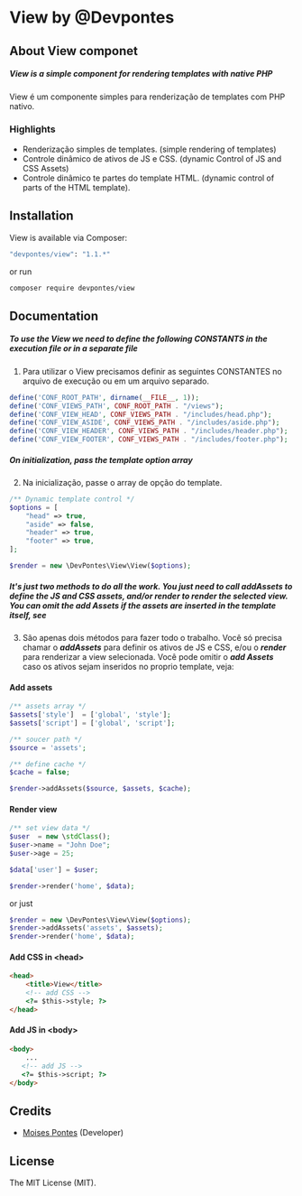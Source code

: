 # View by @Devpontes

## About View componet

##### View is a simple component for rendering templates with native PHP

View é um componente simples para renderização de templates com PHP nativo.

### Highlights

- Renderização simples de templates. (simple rendering of templates)
- Controle dinâmico de ativos de JS e CSS. (dynamic Control of JS and CSS Assets)
- Controle dinâmico te partes do template HTML. (dynamic control of parts of the HTML template).

## Installation

View is available via Composer:

```bash
"devpontes/view": "1.1.*"
```

or run

```bash
composer require devpontes/view
```

## Documentation

##### To use the View we need to define the following CONSTANTS in the execution file or in a separate file

1. Para utilizar o View precisamos definir as seguintes CONSTANTES no arquivo de execução ou em um arquivo separado.

```php
define('CONF_ROOT_PATH', dirname(__FILE__, 1));
define('CONF_VIEWS_PATH', CONF_ROOT_PATH . "/views");
define('CONF_VIEW_HEAD', CONF_VIEWS_PATH . "/includes/head.php");
define('CONF_VIEW_ASIDE', CONF_VIEWS_PATH . "/includes/aside.php");
define('CONF_VIEW_HEADER', CONF_VIEWS_PATH . "/includes/header.php");
define('CONF_VIEW_FOOTER', CONF_VIEWS_PATH . "/includes/footer.php");
```

##### On initialization, pass the template option array

2. Na inicialização, passe o array de opção do template.

```php
/** Dynamic template control */
$options = [
    "head" => true,
    "aside" => false,
    "header" => true,
    "footer" => true,
];

$render = new \DevPontes\View\View($options);
```

##### It's just two methods to do all the work. You just need to call ***addAssets*** to define the JS and CSS assets, and/or ***render*** to render the selected view. You can omit the ***add Assets*** if the assets are inserted in the template itself, see

3. São apenas dois métodos para fazer todo o trabalho. Você só precisa chamar o ***addAssets*** para definir os ativos de JS e CSS, e/ou o ***render*** para renderizar a view selecionada. Você pode omitir o ***add Assets*** caso os ativos sejam inseridos no proprio template, veja:

#### Add assets

```php
/** assets array */
$assets['style']  = ['global', 'style'];
$assets['script'] = ['global', 'script'];

/** soucer path */
$source = 'assets';

/** define cache */
$cache = false;

$render->addAssets($source, $assets, $cache);
```

#### Render view

```php
/** set view data */
$user  = new \stdClass();
$user->name = "John Doe";
$user->age = 25;

$data['user'] = $user;

$render->render('home', $data);
```

or just

```php
$render = new \DevPontes\View\View($options);
$render->addAssets('assets', $assets);
$render->render('home', $data);
```

#### Add CSS in &lt;head&gt;

```html
<head>
    <title>View</title>
    <!-- add CSS -->
    <?= $this->style; ?> 
</head>
```

#### Add JS in &lt;body&gt;

```html
<body>
    ...
   <!-- add JS -->
   <?= $this->script; ?>
</body>
```

## Credits

- [Moises Pontes](https://github.com/moisespontes) (Developer)

## License

The MIT License (MIT).
